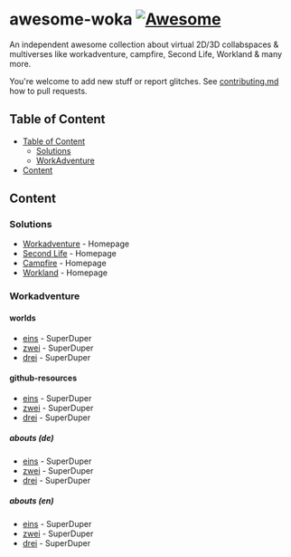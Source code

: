 # awesome-woka [![Awesome](https://awesome.re/badge.svg)](https://awesome.re)

An independent awesome collection about virtual 2D/3D collabspaces &amp; multiverses like workadventure, campfire, Second Life, Workland &amp; many more.

You're welcome to add new stuff or report glitches. See [contributing.md](contributing.md) how to pull requests.  


## Table of Content
- [Table of Content](#table-of-content)
  - [Solutions](#solutions)
  - [WorkAdventure](#workadventure)
- [Content](#content)

## Content

### Solutions
- [Workadventure]() - Homepage
- [Second Life]() - Homepage
- [Campfire]() - Homepage
- [Workland]() - Homepage
    
### Workadventure
#### worlds
- [eins]() - SuperDuper
- [zwei]() - SuperDuper
- [drei]() - SuperDuper

#### github-resources
- [eins]() - SuperDuper
- [zwei]() - SuperDuper
- [drei]() - SuperDuper

##### abouts (de)
- [eins]() - SuperDuper
- [zwei]() - SuperDuper
- [drei]() - SuperDuper

##### abouts (en)
- [eins]() - SuperDuper
- [zwei]() - SuperDuper
- [drei]() - SuperDuper

